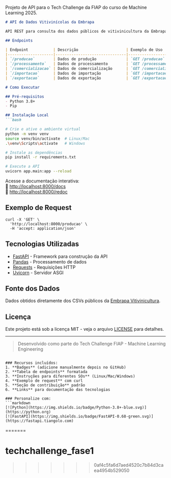 Projeto de API para o Tech Challenge da FIAP do curso de Machine Learning 2025. 

```markdown
# API de Dados Vitivinícolas da Embrapa

API REST para consulta dos dados públicos de vitivinicultura da Embrapa, construída com FastAPI.

## Endpoints

| Endpoint           | Descrição                     | Exemplo de Uso                     |
|--------------------|-------------------------------|------------------------------------|
| `/producao`        | Dados de produção             | `GET /producao`                    |
| `/processamento`   | Dados de processamento        | `GET /processamento`               |
| `/comercializacao` | Dados de comercialização      | `GET /comercializacao`             |
| `/importacao`      | Dados de importação           | `GET /importacao`                  |
| `/exportacao`      | Dados de exportação           | `GET /exportacao`                  |

# Como Executar

## Pré-requisitos
- Python 3.8+
- Pip

## Instalação Local
```bash

# Crie e ative o ambiente virtual
python -m venv venv
source venv/bin/activate  # Linux/Mac
.\venv\Scripts\activate   # Windows

# Instale as dependências
pip install -r requirements.txt

# Execute a API
uvicorn app.main:app --reload
```

Acesse a documentação interativa:  
🔹 [http://localhost:8000/docs](http://localhost:8000/docs)  
🔹 [http://localhost:8000/redoc](http://localhost:8000/redoc)

## Exemplo de Request
```
curl -X 'GET' \
  'http://localhost:8000/producao' \
  -H 'accept: application/json'
```

## Tecnologias Utilizadas
- [FastAPI](https://fastapi.tiangolo.com/) - Framework para construção da API
- [Pandas](https://pandas.pydata.org/) - Processamento de dados
- [Requests](https://docs.python-requests.org/) - Requisições HTTP
- [Uvicorn](https://www.uvicorn.org/) - Servidor ASGI

## Fonte dos Dados
Dados obtidos diretamente dos CSVs públicos da [Embrapa Vitivinicultura](http://vitibrasil.cnpuv.embrapa.br/).

## Licença
Este projeto está sob a licença MIT - veja o arquivo [LICENSE](LICENSE) para detalhes.

---
> Desenvolvido como parte do Tech Challenge FIAP - Machine Learning Engineering
```

### Recursos incluídos:
1. **Badges** (adicione manualmente depois no GitHub)
2. **Tabela de endpoints** formatada
3. **Instruções para diferentes SOs** (Linux/Mac/Windows)
4. **Exemplo de request** com curl
5. **Seção de contribuição** padrão
6. **Links** para documentação das tecnologias

### Personalize com:
```markdown
[![Python](https://img.shields.io/badge/Python-3.8+-blue.svg)](https://python.org)
[![FastAPI](https://img.shields.io/badge/FastAPI-0.68-green.svg)](https://fastapi.tiangolo.com)
``` 
=======
# techchallenge_fase1
>>>>>>> 0af4c5fa6d7aed4520c7b84d3caea4954b529050
